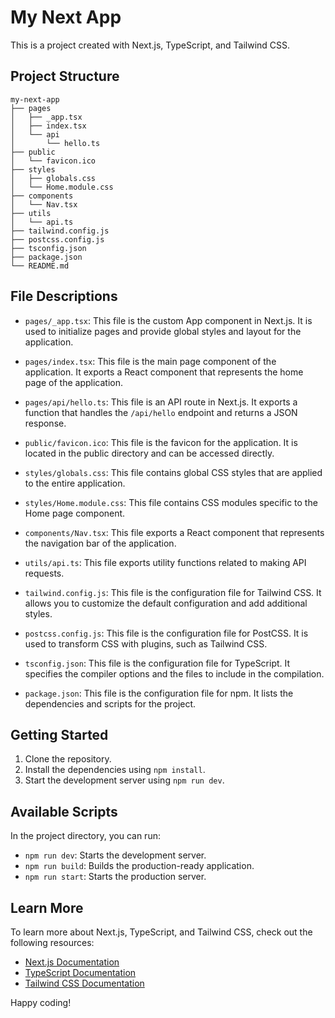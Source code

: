 # My Next App

This is a project created with Next.js, TypeScript, and Tailwind CSS.

## Project Structure

```
my-next-app
├── pages
│   ├── _app.tsx
│   ├── index.tsx
│   └── api
│       └── hello.ts
├── public
│   └── favicon.ico
├── styles
│   ├── globals.css
│   └── Home.module.css
├── components
│   └── Nav.tsx
├── utils
│   └── api.ts
├── tailwind.config.js
├── postcss.config.js
├── tsconfig.json
├── package.json
└── README.md
```

## File Descriptions

- `pages/_app.tsx`: This file is the custom App component in Next.js. It is used to initialize pages and provide global styles and layout for the application.

- `pages/index.tsx`: This file is the main page component of the application. It exports a React component that represents the home page of the application.

- `pages/api/hello.ts`: This file is an API route in Next.js. It exports a function that handles the `/api/hello` endpoint and returns a JSON response.

- `public/favicon.ico`: This file is the favicon for the application. It is located in the public directory and can be accessed directly.

- `styles/globals.css`: This file contains global CSS styles that are applied to the entire application.

- `styles/Home.module.css`: This file contains CSS modules specific to the Home page component.

- `components/Nav.tsx`: This file exports a React component that represents the navigation bar of the application.

- `utils/api.ts`: This file exports utility functions related to making API requests.

- `tailwind.config.js`: This file is the configuration file for Tailwind CSS. It allows you to customize the default configuration and add additional styles.

- `postcss.config.js`: This file is the configuration file for PostCSS. It is used to transform CSS with plugins, such as Tailwind CSS.

- `tsconfig.json`: This file is the configuration file for TypeScript. It specifies the compiler options and the files to include in the compilation.

- `package.json`: This file is the configuration file for npm. It lists the dependencies and scripts for the project.

## Getting Started

1. Clone the repository.
2. Install the dependencies using `npm install`.
3. Start the development server using `npm run dev`.

## Available Scripts

In the project directory, you can run:

- `npm run dev`: Starts the development server.
- `npm run build`: Builds the production-ready application.
- `npm run start`: Starts the production server.

## Learn More

To learn more about Next.js, TypeScript, and Tailwind CSS, check out the following resources:

- [Next.js Documentation](https://nextjs.org/docs)
- [TypeScript Documentation](https://www.typescriptlang.org/docs)
- [Tailwind CSS Documentation](https://tailwindcss.com/docs)

Happy coding!